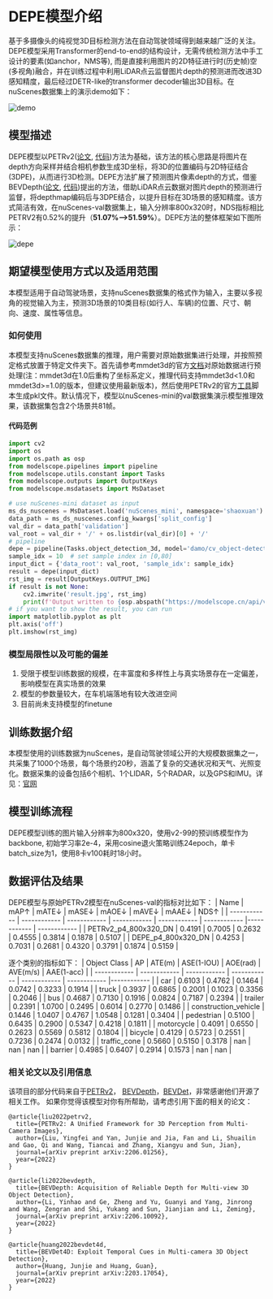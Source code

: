 # DEPE模型介绍
基于多摄像头的纯视觉3D目标检测方法在自动驾驶领域得到越来越广泛的关注。DEPE模型采用Transformer的end-to-end的结构设计，无需传统检测方法中手工设计的要素(如anchor，NMS等), 而是直接利用图片的2D特征进行时(历史帧)空(多视角)融合，并在训练过程中利用LiDAR点云监督图片depth的预测进而改进3D感知精度，最后经过DETR-like的transformer decoder输出3D目标。在nuScenes数据集上的演示demo如下：

![demo](description/vis-5fps.gif)


## 模型描述

DEPE模型以PETRv2([论文](https://arxiv.org/abs/2206.01256), [代码](https://github.com/megvii-research/PETR))方法为基础，该方法的核心思路是将图片在depth方向采样并结合相机参数生成3D坐标，将3D的位置编码与2D特征结合(3DPE)，从而进行3D检测。DEPE方法扩展了预测图片像素depth的方式，借鉴BEVDepth([论文](https://arxiv.org/abs/2206.10092), [代码](https://github.com/Megvii-BaseDetection/BEVDepth))提出的方法，借助LiDAR点云数据对图片depth的预测进行监督，将depthmap编码后与3DPE结合，以提升目标在3D场景的感知精度。该方式简洁有效，在nuScenes-val数据集上，输入分辨率800x320时，NDS指标相比PETRV2有0.52%的提升（**51.07%-->51.59%**）。DEPE方法的整体框架如下图所示：

![depe](https://modelscope.cn/api/v1/models/damo/cv_object-detection-3d_depe/repo?Revision=master&FilePath=description/depe.jpg&View=true)

## 期望模型使用方式以及适用范围

本模型适用于自动驾驶场景，支持nuScenes数据集的格式作为输入，主要以多视角的视觉输入为主，预测3D场景的10类目标(如行人、车辆)的位置、尺寸、朝向、速度、属性等信息。

### 如何使用

本模型支持nuScenes数据集的推理，用户需要对原始数据集进行处理，并按照预定格式放置于特定文件夹下。首先请参考mmdet3d的官方[文档](https://github.com/open-mmlab/mmdetection3d/blob/master/docs/en/data_preparation.md)对原始数据进行预处理(注：mmdet3d在1.0后重构了坐标系定义，推理代码支持mmdet3d<1.0和mmdet3d>=1.0的版本，但建议使用最新版本)，然后使用PETRv2的官方[工具](https://github.com/megvii-research/PETR/blob/main/tools/generate_sweep_pkl.py)脚本生成pkl文件。默认情况下，模型以nuScenes-mini的val数据集演示模型推理效果，该数据集包含2个场景共81帧。

#### 代码范例
<!--- 本session里的python代码段，将被ModelScope模型页面解析为快速开始范例--->
```python
import cv2
import os
import os.path as osp
from modelscope.pipelines import pipeline
from modelscope.utils.constant import Tasks
from modelscope.outputs import OutputKeys
from modelscope.msdatasets import MsDataset

# use nuScenes-mini dataset as input
ms_ds_nuscenes = MsDataset.load('nuScenes_mini', namespace='shaoxuan')
data_path = ms_ds_nuscenes.config_kwargs['split_config']
val_dir = data_path['validation']
val_root = val_dir + '/' + os.listdir(val_dir)[0] + '/'
# pipeline
depe = pipeline(Tasks.object_detection_3d, model='damo/cv_object-detection-3d_depe')
sample_idx = 10  # set sample index in [0,80]
input_dict = {'data_root': val_root, 'sample_idx': sample_idx}
result = depe(input_dict)
rst_img = result[OutputKeys.OUTPUT_IMG]
if result is not None:
    cv2.imwrite('result.jpg', rst_img)
    print(f'Output written to {osp.abspath("https://modelscope.cn/api/v1/models/damo/cv_object-detection-3d_depe/repo?Revision=master&FilePath=result.jpg&View=true")}')
# if you want to show the result, you can run
import matplotlib.pyplot as plt
plt.axis('off')
plt.imshow(rst_img)
```

### 模型局限性以及可能的偏差
1. 受限于模型训练数据的规模，在丰富度和多样性上与真实场景存在一定偏差，影响模型在真实场景的效果
2. 模型的参数量较大，在车机端落地有较大改进空间
3. 目前尚未支持模型的finetune

## 训练数据介绍
本模型使用的训练数据为nuScenes，是自动驾驶领域公开的大规模数据集之一，共采集了1000个场景，每个场景约20秒，涵盖了复杂的交通状况和天气、光照变化。数据采集的设备包括6个相机、1个LIDAR，5个RADAR，以及GPS和IMU。详见：[官网](https://www.nuscenes.org/nuscenes#download)

## 模型训练流程
DEPE模型训练的图片输入分辨率为800x320，使用v2-99的预训练模型作为backbone, 初始学习率2e-4，采用cosine退火策略训练24epoch，单卡batch_size为1，使用8卡v100耗时18小时。


## 数据评估及结果
DEPE模型与原始PETRv2模型在nuScenes-val的指标对比如下：
| Name | mAP↑ | mATE↓ | mASE↓ | mAOE↓ | mAVE↓ | mAAE↓ | NDS↑ |
| ------------ | ------------ | ------------ | ------------ | ------------ | ------------ |------------ | ------------ |
| PETRv2_p4_800x320_DN | 0.4191 | 0.7005 | 0.2632 | 0.4555 | 0.3814 | 0.1878 | 0.5107 |
| DEPE_p4_800x320_DN | 0.4253 | 0.7031 | 0.2681 | 0.4320 | 0.3791 | 0.1874 | 0.5159 |

逐个类别的指标如下：
| Object Class | AP | ATE(m) | ASE(1-IOU) | AOE(rad) | AVE(m/s) | AAE(1-acc) |
| ------------ | ------------ | ------------ | ------------ | ------------ | ------------ |------------ |
| car | 0.6103 | 0.4762 | 0.1464 | 0.0742 | 0.3233 | 0.1914 |
| truck | 0.3937 | 0.6865 | 0.2001 | 0.1023 | 0.3356 | 0.2046 |
| bus | 0.4687 | 0.7130 | 0.1916 |  0.0824 | 0.7187 | 0.2394 |
| trailer | 0.2391 | 1.0700 | 0.2495 | 0.6014 | 0.2770 | 0.1486 |
| construction_vehicle | 0.1446 | 1.0407 | 0.4767 | 1.0548 | 0.1281 | 0.3404 |
| pedestrian | 0.5100 | 0.6435 | 0.2900 | 0.5347 | 0.4218 | 0.1811 |
| motorcycle | 0.4091 | 0.6550 | 0.2623 | 0.5569 | 0.5812 | 0.1804 |
| bicycle | 0.4129 | 0.5723 | 0.2551 | 0.7236 | 0.2474 | 0.0132 |
| traffic_cone | 0.5660 | 0.5150 | 0.3178 | nan | nan | nan |
| barrier | 0.4985 | 0.6407 | 0.2914 | 0.1573 | nan | nan |



### 相关论文以及引用信息
该项目的部分代码来自于[PETRv2](https://github.com/megvii-research/PETR)， [BEVDepth](https://github.com/Megvii-BaseDetection/BEVDepth)，[BEVDet](https://github.com/HuangJunJie2017/BEVDet)，非常感谢他们开源了相关工作。
如果你觉得该模型对你有所帮助，请考虑引用下面的相关的论文：
```
@article{liu2022petrv2,
  title={PETRv2: A Unified Framework for 3D Perception from Multi-Camera Images},
  author={Liu, Yingfei and Yan, Junjie and Jia, Fan and Li, Shuailin and Gao, Qi and Wang, Tiancai and Zhang, Xiangyu and Sun, Jian},
  journal={arXiv preprint arXiv:2206.01256},
  year={2022}
}
```
```
@article{li2022bevdepth,
  title={BEVDepth: Acquisition of Reliable Depth for Multi-view 3D Object Detection},
  author={Li, Yinhao and Ge, Zheng and Yu, Guanyi and Yang, Jinrong and Wang, Zengran and Shi, Yukang and Sun, Jianjian and Li, Zeming},
  journal={arXiv preprint arXiv:2206.10092},
  year={2022}
}
```
```
@article{huang2022bevdet4d,
  title={BEVDet4D: Exploit Temporal Cues in Multi-camera 3D Object Detection},
  author={Huang, Junjie and Huang, Guan},
  journal={arXiv preprint arXiv:2203.17054},
  year={2022}
}
```